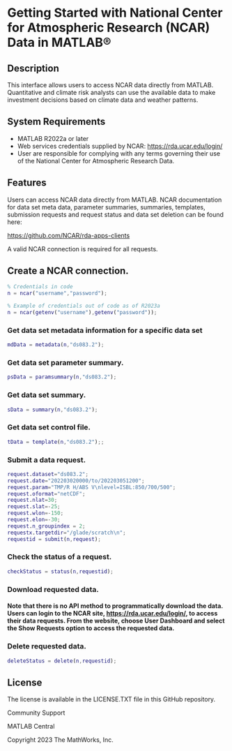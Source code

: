 # Getting Started with National Center for Atmospheric Research (NCAR) Data in MATLAB&reg;

## Description

This interface allows users to access NCAR data directly from MATLAB.  Quantitative and climate risk analysts can use the available data to make investment decisions based on climate data and weather patterns.

## System Requirements

- MATLAB R2022a or later
- Web services credentials supplied by NCAR: https://rda.ucar.edu/login/
- User are responsible for complying with any terms governing their use of the National Center for Atmospheric Research Data.

## Features

Users can access NCAR data directly from MATLAB.   NCAR documentation for data set meta data, parameter summaries, summaries, templates, submission requests and request status and data set deletion can be found here: 

https://github.com/NCAR/rda-apps-clients

A valid NCAR connection is required for all requests.

## Create a NCAR connection.

```MATLAB
% Credentials in code
n = ncar("username","password");

% Example of credentials out of code as of R2023a
n = ncar(getenv("username"),getenv("password"));
```

### Get data set metadata information for a specific data set
```MATLAB
mdData = metadata(n,"ds083.2");
```

### Get data set parameter summary.
```MATLAB
psData = paramsummary(n,"ds083.2");
```

### Get data set summary.
```MATLAB
sData = summary(n,"ds083.2");
```

### Get data set control file.
```MATLAB
tData = template(n,"ds083.2");;
```

### Submit a data request.
```MATLAB
request.dataset="ds083.2";
request.date="202203020000/to/202203051200";
request.param="TMP/R H/ABS V\nlevel=ISBL:850/700/500";
request.oformat="netCDF";
request.nlat=30;
request.slat=-25;
request.wlon=-150;
request.elon=-30;
request.n_groupindex = 2;
requestx.targetdir="/glade/scratch\n";
requestid = submit(n,request);
```

### Check the status of a request.
```MATLAB
checkStatus = status(n,requestid);
```

### Download requested data.
#### Note that there is no API method to programmatically download the data.  Users can login to the NCAR site, https://rda.ucar.edu/login/, to access their data requests. From the website, choose User Dashboard and select the Show Requests option to access the requested data.

### Delete requested data.
```MATLAB
deleteStatus = delete(n,requestid);
```
## License

The license is available in the LICENSE.TXT file in this GitHub repository.

Community Support

MATLAB Central

Copyright 2023 The MathWorks, Inc.

